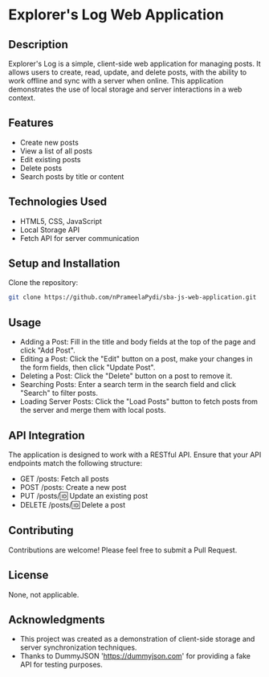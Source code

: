 # Explorer's Log Web Application

## Description
Explorer's Log is a simple, client-side web application for managing posts. It allows users to create, read, update, and delete posts, with the ability to work offline and sync with a server when online. This application demonstrates the use of local storage and server interactions in a web context.

## Features
- Create new posts
- View a list of all posts
- Edit existing posts
- Delete posts 
- Search posts by title or content

## Technologies Used
- HTML5, CSS, JavaScript
- Local Storage API
- Fetch API for server communication

## Setup and Installation
Clone the repository:
```bash
git clone https://github.com/nPrameelaPydi/sba-js-web-application.git
```
## Usage
- Adding a Post: Fill in the title and body fields at the top of the page and click "Add Post".
- Editing a Post: Click the "Edit" button on a post, make your changes in the form fields, then click "Update Post".
- Deleting a Post: Click the "Delete" button on a post to remove it.
- Searching Posts: Enter a search term in the search field and click "Search" to filter posts.
- Loading Server Posts: Click the "Load Posts" button to fetch posts from the server and merge them with local posts.

## API Integration
The application is designed to work with a RESTful API. Ensure that your API endpoints match the following structure:
- GET /posts: Fetch all posts
- POST /posts: Create a new post
- PUT /posts/:id: Update an existing post
- DELETE /posts/:id: Delete a post

## Contributing
Contributions are welcome! Please feel free to submit a Pull Request.

## License
None, not applicable.

## Acknowledgments
- This project was created as a demonstration of client-side storage and server synchronization techniques.
- Thanks to DummyJSON 'https://dummyjson.com' for providing a fake API for testing purposes.